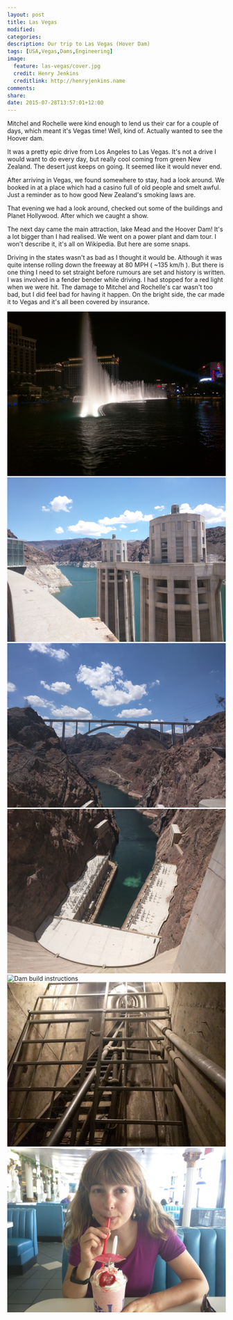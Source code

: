 ```yaml
---
layout: post
title: Las Vegas
modified:
categories:
description: Our trip to Las Vegas (Hover Dam)
tags: [USA,Vegas,Dams,Engineering]
image:
  feature: las-vegas/cover.jpg
  credit: Henry Jenkins
  creditlink: http://henryjenkins.name
comments:
share:
date: 2015-07-28T13:57:01+12:00
---
```

Mitchel and Rochelle were kind enough to lend us their car for a couple of
days, which meant it's Vegas time! Well, kind of. Actually wanted to see the
Hoover dam.

It was a pretty epic drive from Los Angeles to Las Vegas. It's not a drive I
would want to do every day, but really cool coming from green New Zealand. The
desert just keeps on going. It seemed like it would never end.

After arriving in Vegas, we found somewhere to stay, had a look around. We
booked in at a place which had a casino full of old people and smelt awful.
Just a reminder as to how good New Zealand's smoking laws are.

That evening we had a look around, checked out some of the buildings and Planet
Hollywood. After which we caught a show.

The next day came the main attraction, lake Mead and the Hoover Dam! It's a lot
bigger than I had realised. We went on a power plant and dam tour. I won't
describe it, it's all on Wikipedia. But here are some snaps.

Driving in the states wasn't as bad as I thought it would be. Although it was
quite intense rolling down the freeway at 80 MPH ( ~135 km/h ). But there is
one thing I need to set straight before rumours are set and history is written.
I was involved in a fender bender while driving. I had stopped for a red light
when we were hit. The damage to Mitchel and Rochelle's car wasn't too bad, but
I did feel bad for having it happen. On the bright side, the car made it to
Vegas and it's all been covered by insurance.

<img src="/images/las-vegas/IMG_20150720_233224.jpg" alt="Bellagio Fountains">

<img src="/images/las-vegas/IMG_20150721_120053.jpg" alt="Hoover dam intakes">

<img src="/images/las-vegas/IMG_20150721_120651.jpg" alt="Mike O'Callaghan–Pat Tillman Memorial Bridge">

<img src="/images/las-vegas/IMG_20150721_120703.jpg" alt="The dam">

<img src="/images/las-vegas/IMG_20150721_131650.jpg" alt="Dam build instructions">

<img src="/images/las-vegas/IMG_20150721_134901.jpg" alt="Dam stairs">

<img src="/images/las-vegas/IMG_20150721_161904.jpg" alt="Holly enjoying her shake">

